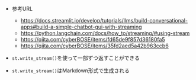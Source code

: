 - 参考URL
  - https://docs.streamlit.io/develop/tutorials/llms/build-conversational-apps#build-a-simple-chatbot-gui-with-streaming
  - https://python.langchain.com/docs/how_to/streaming/#using-stream
  - https://qiita.com/cyberBOSE/items/fd65de9f857d36180fa5
  - https://qiita.com/cyberBOSE/items/35fd2aed5a42b963ccb6

- `st.write_stream()`を使って一部ずつ返すことができる
- `st.write_stream()`はMarkdown形式で生成される
